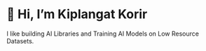 # 👋 Hi, I’m Kiplangat Korir

I like building AI Libraries and Training AI Models on Low Resource Datasets.

